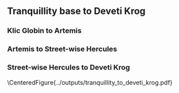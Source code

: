 ## Tranquillity base to Deveti Krog

### Klic Globin to Artemis

### Artemis to Street-wise Hercules

### Street-wise Hercules to Deveti Krog

\CenteredFigure{../outputs/tranquillity_to_deveti_krog.pdf}
